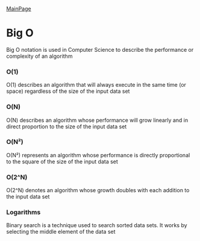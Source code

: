 [MainPage](../../../README.md)

# Big O
Big O notation is used in Computer Science to describe the performance or complexity of an algorithm

### O(1)
O(1) describes an algorithm that will always execute in the same time (or space) regardless of the size of the input data set
### O(N)
O(N) describes an algorithm whose performance will grow linearly and in direct proportion to the size of the input data set
### O(N²)
O(N²) represents an algorithm whose performance is directly proportional to the square of the size of the input data set

### O(2^N)
O(2^N) denotes an algorithm whose growth doubles with each addition to the input data set

### Logarithms
Binary search is a technique used to search sorted data sets. It works by selecting the middle element of the data set